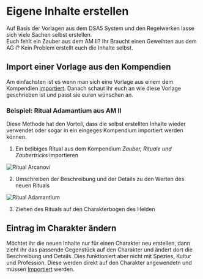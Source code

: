 # Eigene Inhalte erstellen
Auf Basis der Vorlagen aus dem DSA5 System und den Regelwerken lasse sich viele Sachen selbst erstellen.  
Euch fehlt ein Zauber aus dem AM II? Ihr Braucht einen Geweihten aus dem AG I? Kein Problem erstellt euch die Inhalte selbst.  

## Import einer Vorlage aus den Kompendien
Am einfachsten ist es wenn man sich eine Vorlage aus einem dem Kompendien [importiert](https://github.com/Plushtoast/dsa5-foundryVTT-wiki/blob/master/de/de-Bibliothek.md#inhalte-verwenden).
Danach schaut ihr euch an wie diese Vorlage geschrieben ist und passt sie euren wünschen an.

### Beispiel: Ritual Adamantium aus AM II
Diese Methode hat den Vorteil, dass die selbst erstellten Inhalte wieder verwendet oder sogar in ein eingeges Kompendium importiert werden können.
1. Ein belibiges Ritual aus dem Kompendium *Zauber, Rituale und Zaubertricks* importieren  
  
![Ritual Arcanovi](https://user-images.githubusercontent.com/80099175/112989660-6f4d6680-9165-11eb-8dc8-3791c4bf4843.png)  
  
2. Umschreiben der Beschreibung und der Details zu den Werten des neuen Rituals
  
![Ritual Adamantium](https://user-images.githubusercontent.com/80099175/112989947-c9e6c280-9165-11eb-81ea-5693284405d6.png)
  
3. Ziehen des Rituals auf den Charakterbogen des Helden

## Eintrag im Charakter ändern
Möchtet ihr die neuen Inhalte nur für einen Charakter neu erstellen, dann zieht ihr das passende Gegenstück auf den Charakter und ändert dort die Beschreibung und Details. Dies funktioniert aber nicht mit Spezies, Kultur und Profession. Diese werden direkt auf den Charakter angewendetn und müssen [Importiert](https://github.com/Plushtoast/dsa5-foundryVTT-wiki/new/master/de#import-einer-vorlage-aus-den-kompendien) werden.
